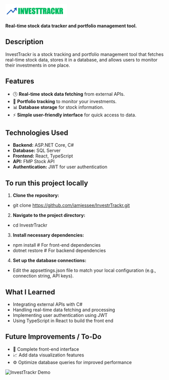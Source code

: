 ![InvestTrackr Logo](https://github.com/iamjessee/InvestTrackr/blob/master/logo.png)

**Real-time stock data tracker and portfolio management tool.**

## Description

InvestTrackr is a stock tracking and portfolio management tool that fetches real-time stock data, stores it in a database, and allows users to monitor their investments in one place.

## Features

- 🕒 **Real-time stock data fetching** from external APIs.
- 💼 **Portfolio tracking** to monitor your investments.
- 📊 **Database storage** for stock information.
- ⚡ **Simple user-friendly interface** for quick access to data.

## Technologies Used

- **Backend:** ASP.NET Core, C#
- **Database:** SQL Server
- **Frontend:** React, TypeScript
- **API:** FMP Stock API
- **Authentication:** JWT for user authentication

## To run this project locally

1. **Clone the repository:**
  - git clone https://github.com/iamjessee/InvestrTrackr.git

2. **Navigate to the project directory:**
  - cd InvestrTrackr

3. **Install necessary dependencies:**
  - npm install   # For front-end dependencies
  - dotnet restore  # For backend dependencies

4. **Set up the database connections:**
-  Edit the appsettings.json file to match your local configuration (e.g., connection string, API keys).

## What I Learned

- Integrating external APIs with C#
- Handling real-time data fetching and processing
- Implementing user authentication using JWT
- Using TypeScript in React to build the front end

## Future Improvements / To-Do
- 🔧 Complete front-end interface
- 📈 Add data visualization features
- ⚙️ Optimize database queries for improved performance

![InvestTrackr Demo](https://raw.githubusercontent.com/iamjessee/InvestTrackr/bugfix/service-migration/INVESTTRACKRdemo.gif)
